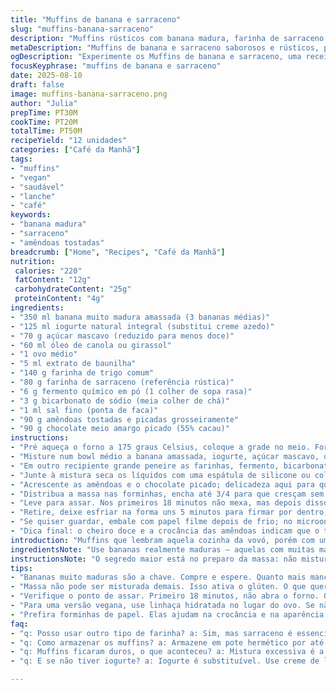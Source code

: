 ```yaml
---
title: "Muffins de banana e sarraceno"
slug: "muffins-banana-sarraceno"
description: "Muffins rústicos com banana madura, farinha de sarraceno e amêndoas tostadas. Troque o chocolate ao leite pelo meio amargo para um toque amargo; substitua creme azedo por iogurte natural para mais leveza. Massa úmida, grãos marcados, com toque crocante das amêndoas e pedaços de chocolate derretendo. Tempo flexível, observe a firmeza e dourado na borda. Evite misturar demais para não endurecer. Receita vegana possível trocando o ovo por linhaça hidratada e óleo de coco. Um clássico adaptado com nuances brasileiras e sutil sabor do trigo sarraceno que combina com café fresquinho ou chá mate."
metaDescription: "Muffins de banana e sarraceno saborosos e rústicos, perfeitos para acompanhar seu café ou chá."
ogDescription: "Experimente os Muffins de banana e sarraceno, uma receita rústica e equilibrada, ideal para o lanche."
focusKeyphrase: "muffins de banana e sarraceno"
date: 2025-08-10
draft: false
image: muffins-banana-sarraceno.png
author: "Julia"
prepTime: PT30M
cookTime: PT20M
totalTime: PT50M
recipeYield: "12 unidades"
categories: ["Café da Manhã"]
tags:
- "muffins"
- "vegan"
- "saudável"
- "lanche"
- "café"
keywords:
- "banana madura"
- "sarraceno"
- "amêndoas tostadas"
breadcrumb: ["Home", "Recipes", "Café da Manhã"]
nutrition: 
 calories: "220"
 fatContent: "12g"
 carbohydrateContent: "25g"
 proteinContent: "4g"
ingredients:
- "350 ml banana muito madura amassada (3 bananas médias)"
- "125 ml iogurte natural integral (substitui creme azedo)"
- "70 g açúcar mascavo (reduzido para menos doce)"
- "60 ml óleo de canola ou girassol"
- "1 ovo médio"
- "5 ml extrato de baunilha"
- "140 g farinha de trigo comum"
- "80 g farinha de sarraceno (referência rústica)"
- "6 g fermento químico em pó (1 colher de sopa rasa)"
- "3 g bicarbonato de sódio (meia colher de chá)"
- "1 ml sal fino (ponta de faca)"
- "90 g amêndoas tostadas e picadas grosseiramente"
- "90 g chocolate meio amargo picado (55% cacau)"
instructions:
- "Pré aqueça o forno a 175 graus Celsius, coloque a grade no meio. Forre a forma de muffin com forminhas de papel para evitar grudar e facilitar limpeza."
- "Misture num bowl médio a banana amassada, iogurte, açúcar mascavo, óleo, ovo e baunilha. Nada de bater demais; é textura molhada e pouco homogênea que queremos."
- "Em outro recipiente grande peneire as farinhas, fermento, bicarbonato e sal, mexa para espalhar uniformemente os agentes de crescimento e o sal, que realça o sabor da banana."
- "Junte à mistura seca os líquidos com uma espátula de silicone ou colher de pau. Misture só até incorporar, se a massa ficar muito lisa o muffin sai pesado e duro – a textura deve estar grossinha e irregular."
- "Acrescente as amêndoas e o chocolate picado; delicadeza aqui para que não quebrem demais, respectivamente quinoa crocante e gotas de chocolate marcantes no meio da massa."
- "Distribua a massa nas forminhas, encha até 3/4 para que cresçam sem transbordar e a parte superior fique bem douradinha e irregular, quase rústica – sinal de forno na temperatura certa."
- "Leve para assar. Nos primeiros 18 minutos não mexa, mas depois disso observe a cor – bordas firmes, superfície dourada e levemente rachada. Faça o teste do palito: se sair limpo ou com migalhas úmidas, está pronto."
- "Retire, deixe esfriar na forma uns 5 minutos para firmar por dentro; passe uma faca fina nas bordas para descolar se estiver grudado. Tire e coloque numa grade para não suar embaixo."
- "Se quiser guardar, embale com papel filme depois de frio; no microondas por 10 segundos reaviva a umidade interna. Bananas maduras trocadas por purê de maçã em emergências, ou só farinha de aveia se não tiver sarraceno."
- "Dica final: o cheiro doce e a crocância das amêndoas indicam que o tostado saiu no ponto. O chocolate meio amargo evita que fique doce demais e a combinação com o puxado da farinha de sarraceno traz equilíbrio entre rusticidade e doçura."
introduction: "Muffins que lembram aquela cozinha da vovó, porém com um twist europeu – o sarraceno. Experimentei várias versões; a farinha integral costuma pesar demais, farinha branca deixa o sabor apagado. O sarraceno traz um leve amargor deixando o conjunto mais complexo, um contraponto delicioso ao doce das bananas e chocolates. O toque das amêndoas na textura final é fundamental para criar uma mastigação que não se torna monótona. A massa pede cuidado para não virar bolacha – controlar mistura, temperatura e tempo de forno é essencial. Trocar creme azedo por iogurte melhora a maciez sem deixar muito ácido, ideal para quem não tem costume. Aqui tem calor, cheiro, prazer e café para acompanhar."
ingredientsNote: "Use bananas realmente maduras – aquelas com muitas manchas escuras. Se só tiver bananas verdes, bata com um pouco de mel para ajudar na doçura. Creme azedo pode ser substituído por iogurte natural integral, mas evite iogurte desnatado para não perder cremosidade. Cassonade – açúcar mascavo é mais fácil de achar, mantenha o teor de melaço para umidade. Farinha de sarraceno é essencial para o sabor característico – substitua por farinha integral em último caso, mas o sabor muda bastante. Troque o chocolate ao leite por meio amargo para um sabor menos enjoativo e mais adulto. Amêndoas marrons vou tostar em frigideira para destacar o aroma, depois bato grosseiramente para crocância. Prefira forminhas de papel em vez de silicone, ajuda a criar bordas levemente secas que são uma delícia."
instructionsNote: "O segredo maior está no preparo da massa: não misture demais para impedir ativação excessiva do glúten, o que endurece o muffin. Peneirar as farinhas e fermentos ajuda a distribuir uniformemente e evita grumos; farinha de sarraceno tem tendência a empelotar fácil. Misturar os secos separadamente é fundamental para controle da reação química do fermento e bicarbonato – eles respondem à acidez e umidade dos líquidos. Repare no som ao assar: muda de bolha para silêncio quando o gás do fermento termina; a casquinha começa levemente dourada – ponto pra tirar. O teste do palito é o jeito mais seguro para saber se está cozido: só umas migalhas úmidas no palito indicam que o miolo está macio e fofo. Resfriar fora da forma ajuda a evitar que o fundo fique umedecido e borrachudo. Guarda no pote hermético em temperatura ambiente por até dois dias, ou na geladeira até quarta-feira, sem perder textura."
tips:
- "Bananas muito maduras são a chave. Compre e espere. Quanto mais manchadas, mais doce. Se só tiver verdes, bata com mel. Garante o gosto."
- "Massa não pode ser misturada demais. Isso ativa o glúten. O que queremos é estrutura leve. A textura deve ser grossa e irregular, um sinal positivo."
- "Verifique o ponto de assar. Primeiro 18 minutos, não abra o forno. Observe. Bordas firmes e superfície bonita. O cheiro das amêndoas é uma dica."
- "Para uma versão vegana, use linhaça hidratada no lugar do ovo. Se não tiver, substituição de purê de maçã em emergência funciona também."
- "Prefira forminhas de papel. Elas ajudam na crocância e na aparência. Silicone não faz a mesma borda seca que amamos nos muffins."
faq:
- "q: Posso usar outro tipo de farinha? a: Sim, mas sarraceno é essencial. Farinha integral serve, mas muda o gosto. Teste opções."
- "q: Como armazenar os muffins? a: Armazene em pote hermético por até dois dias. Refrigerar prolonga, mas pode mudar a maciez."
- "q: Muffins ficaram duros, o que aconteceu? a: Mistura excessiva é a razão. E assar por muito tempo. Controle a temperatura."
- "q: E se não tiver iogurte? a: Iogurte é substituível. Use creme de leite, mas pode ficar mais ácido. Ajuste o açúcar na receita."

---
```

